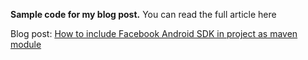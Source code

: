 **Sample code for my blog post.**
You can read the full article here

Blog post: [How to include Facebook Android SDK in project as maven module](http://www.hrupin.com/2011/11/how-to-include-facebook-android-sdk-in-project-as-maven-module)
